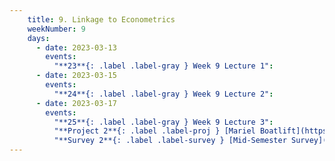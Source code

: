 ```yaml
---
    title: 9. Linkage to Econometrics
    weekNumber: 9
    days:
      - date: 2023-03-13
        events:
          "**23**{: .label .label-gray } Week 9 Lecture 1":
      - date: 2023-03-15
        events:
          "**24**{: .label .label-gray } Week 9 Lecture 2":
      - date: 2023-03-17
        events:
          "**25**{: .label .label-gray } Week 9 Lecture 3":
          "**Project 2**{: .label .label-proj } [Mariel Boatlift](https://datahub.berkeley.edu/)":
          "**Survey 2**{: .label .label-survey } [Mid-Semester Survey](https://google.com)":          
---
```


